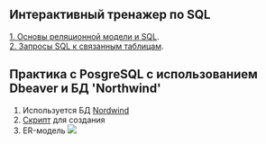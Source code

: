 **<h2> Интерактивный тренажер по SQL</h2>**

[1. Основы реляционной модели и SQL](https://github.com/balsis/SQL/tree/main/Basics%20of%20Relational%20Model%20and%20SQL).  
[2. Запросы SQL к связанным таблицам](https://github.com/balsis/SQL/tree/main/SQL%20queries%20to%20related%20tables).

**<h2> Практика с PosgreSQL с использованием Dbeaver и БД 'Northwind'</h2>**
1. Используется БД [Nordwind](https://github.com/pthom/northwind_psql "github") 
2. [Скрипт](https://github.com/balsis/SQL/blob/main/PostgreSQL_practice_by_Northwind_database/create_northwind_database.sql "github") для создания
4. ER-модель <img src=[ER.png](https://github.com/balsis/SQL/blob/main/PostgreSQL_practice_by_Northwind_database/ER.png)>
